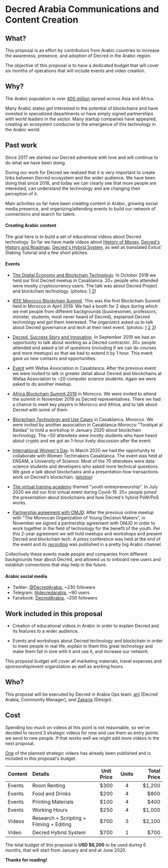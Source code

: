 # Decred Arabia Communications and Content Creation

## What?

This proposal is an effort by contributors from Arabic countries to increase the awareness, presence, and adoption of Decred in the Arabic region.

The objective of this proposal is to have a dedicated budget that will cover six months of operations that will include events and video creation.

## Why?

The Arabic population is over [400 million](https://en.wikipedia.org/wiki/List_of_countries_where_Arabic_is_an_official_language) spread across Asia and Africa.

Many Arabic states got interested in the potential of blockchains and have invested in specialized departments or have simply signed partnerships with world leaders in the sector. Many startup companies have appeared, creating an ecosystem conducive to the emergence of this technology in the Arabic world.

## Past work

Since 2017 we started our Decred adventure with love and will continue to do what we have been doing.

During our work for Decred we realized that it is very important to create links between Decred ecosystem and the wider audience. We have been doing that since 2018, and today we can clearly see that more people are interested, can understand the technology and are changing their perception of it.

Main activities so far have been creating content in Arabic, growing social media presence, and organizing/attending events to build our network of connections and search for talent.

#### Creating Arabic content

The goal here is to build a set of educational videos about Decred technology. So far we have made videos about [History of Money](https://youtu.be/OFONdBbYbBc), [Decred's History and Roadmap](https://youtu.be/_7Ae_Klwqo0), [Decred's Hybrid System](https://youtu.be/k6xXL_ttSDI), as well as translated Exitus' Staking Tutorial and a few short pitches.

#### Events

* [The Digital Economy and Blockchain Technology](https://www.facebook.com/events/241045786567334/). In October 2018 we held our first Decred meetup in Casablanca. 20+ people who attended were mostly cryptocurrency users. The talk was about Decred Project and blockchain technology. (photos: [1](https://twitter.com/in_insaf/status/1056252398476423168) [2](https://www.facebook.com/permalink.php?story_fbid=1884165438286394&id=1836611206375151))

* [IEEE Morocco Blockchain Summit](http://blockchainsummit.ma/). This was the first Blockchain Summit held in Morocco in April 2019. We had a booth for 2 days during which we met people from different backgrounds (businessmen, professors, minister, students, most never heard of Decred), explained Decred technology and got them interested. The organizers asked us to talk about Decred governance and tech at their next event. (photos: [1](https://twitter.com/DecredArabia/status/1121011670808240128) [2](https://twitter.com/DecredArabia/status/1121160292333965313) [3](https://twitter.com/DecredArabia/status/1121695331253673984))

* [Decred, Success Story and Innovation](https://github.com/decredcommunity/events/blob/master/reports/20190921-decred-meetup-casablanca-morocco.md). In September 2019 we had an opportunity to talk about working as a Decred contractor. 30+ people attended and asked a lot of questions (including if we can do courses and more meetups) so that we had to extend it by 1 hour. This event gave us new contacts and opportunities.

* [Event](https://github.com/decredcommunity/events/blob/master/reports/20191020-wafaa-casablanca-morocco.md) with Wafaa Association in Casablanca. After the previous event we were invited to talk in greater detail about Decred and blockchains at Wafaa Association to ~20 computer science students. Again we were asked to do another meetup.

* [Africa Blockchain Summit 2019](https://github.com/decredcommunity/events/blob/master/reports/20191121-africa-blockchain-summit-rabat-morocco.md) in Morocco. We were invited to attend the summit in November 2019 as Decred representatives. There we had a chance to meet key players in Morocco and Africa, and to talk about Decred with some of them.

* [Blockchain Technology and Use Cases](https://github.com/decredcommunity/events/blob/master/reports/20200124-blockchain-technology-and-use-cases-casablanca-morocco.md) in Casablanca, Morocco. We were invited by another association in Casablanca-Morocco "Toratiyat al Baidaa" to hold a workshop in January 2020 about blockchain technology. The ~50 attendees were mostly students who have heard about crypto and we got an 1-hour lively discussion after the event.

* [International Women's Day](https://www.meetup.com/fr-FR/GDGCasablanca/events/268661463/). In March 2020 we had the opportunity to collaborate with Women Techmakers Casablanca. The event was held at ENSAM, a University of Science. Most of the 70 attendees were data science students and developers who asked more technical questions. We gave a talk about blockchains and a presentation how transactions work on Decred's blockchain. ([photos](https://www.flickr.com/photos/187387360@N04/albums/72157713440754483))

* [The virtual training academy](https://github.com/decredcommunity/events/blob/master/reports/20200708-virtual-training-academy-internet.md) themed "youth entrepreneurship". In July 2020 we did our first virtual event during Covid-19. 20+ people joined the presentation about blockchains and how Decred's hybrid PoW/PoS works.

* [Partnership agreement with OMJD](https://decredcommunity.github.io/events/index/20201128.1). After the previous online meetup with "The Moroccan Organization of Young Decision Makers", in November we signed a partnership agreement with OMJD in order to work together in the field of technology for the benefit of the youth. Per this 2-year agreement we will hold meetups and workshops and present Decred and blockchain tech. A press conference was held at the end of the event and its [recording](https://youtu.be/2gI_RRdIJ5U) was published in a pretty big Arabic channel.

Collectively these events made people and companies from different backgrounds hear about Decred, and allowed us to onboard new users and establish connections that may help in the future.

#### Arabic social media

* Twitter: [@DecredArabia](https://twitter.com/DecredArabia), ~230 followers
* Telegram: [@decredarabia](https://t.me/decredarabia), ~90 users
* Facebook: [DecredArabia](https://www.facebook.com/DecredArabia), ~200 followers

## Work included in this proposal

* Creation of educational videos in Arabic in order to explain Decred and its features to a wider audience.

* Events and workshops about Decred technology and blockchain in order to meet people in real life, explain to them this great technology and make them fall in love with it and use it, and increase our network.

This proposal budget will cover all marketing materials, travel expenses and sponsorship/event organization as well as working hours.

## Who?

This proposal will be executed by Decred in Arabia Ops team: [arij](https://twitter.com/in_insaf) (Decred Arabia, Community Manager), and [Zakaria](https://twitter.com/aithzakaria1) (Design).

## Cost

Spending too much on videos at this point is not reasonable, so we've decided to record 3 strategic videos for now and use them as entry points we send to new people. If that works well we might add more videos in the next proposal.

[One](https://youtu.be/k6xXL_ttSDI) of the planned strategic videos has already been published and is included in this proposal's budget.

Content |                  Details                   | Unit Price | Units | Total Price
:-------|:-------------------------------------------|:----------:|:-----:|------------:
Events  |                    Room Renting            |    $300    |   4   |      $1,200
Events  |                    Food and Drinks         |    $200    |   4   |        $800
Events  |                    Printing Materials      |    $100    |   4   |        $400
Events  |                    Working Hours           |    $250    |   4   |      $1,000
Videos  |  Research + Scripting + Filming + Editing  |    $700    |   3   |      $2,100
Video   |  Decred Hybrid System                      |    $700    |   1   |        $700 

The total budget of this proposal is **USD $6,200** to be used during 6 months, that will start from January and end at June 2020.

**Thanks for reading!**
